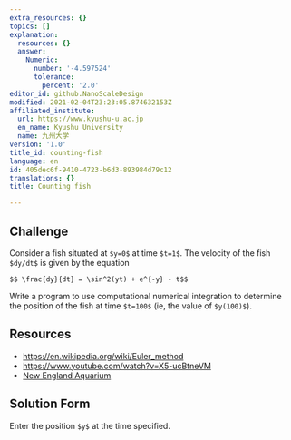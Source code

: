 ```yaml
---
extra_resources: {}
topics: []
explanation:
  resources: {}
  answer:
    Numeric:
      number: '-4.597524'
      tolerance:
        percent: '2.0'
editor_id: github.NanoScaleDesign
modified: 2021-02-04T23:23:05.874632153Z
affiliated_institute:
  url: https://www.kyushu-u.ac.jp
  en_name: Kyushu University
  name: 九州大学
version: '1.0'
title_id: counting-fish
language: en
id: 405dec6f-9410-4723-b6d3-893984d79c12
translations: {}
title: Counting fish

---
```


## Challenge
Consider a fish situated at `$y=0$` at time `$t=1$`. The velocity of the fish `$dy/dt$` is given by the equation

`$$ \frac{dy}{dt} = \sin^2(yt) + e^{-y} - t$$`

Write a program to use computational numerical integration to determine the position of the fish at time `$t=100$` (ie, the value of `$y(100)$`).

## Resources
- https://en.wikipedia.org/wiki/Euler_method
- https://www.youtube.com/watch?v=X5-ucBtneVM
- [New England Aquarium](https://www.neaq.org/learn/for-families-teens/fun-activities-with-kids/counting-fish-sea/)


## Solution Form
Enter the position `$y$` at the time specified.


